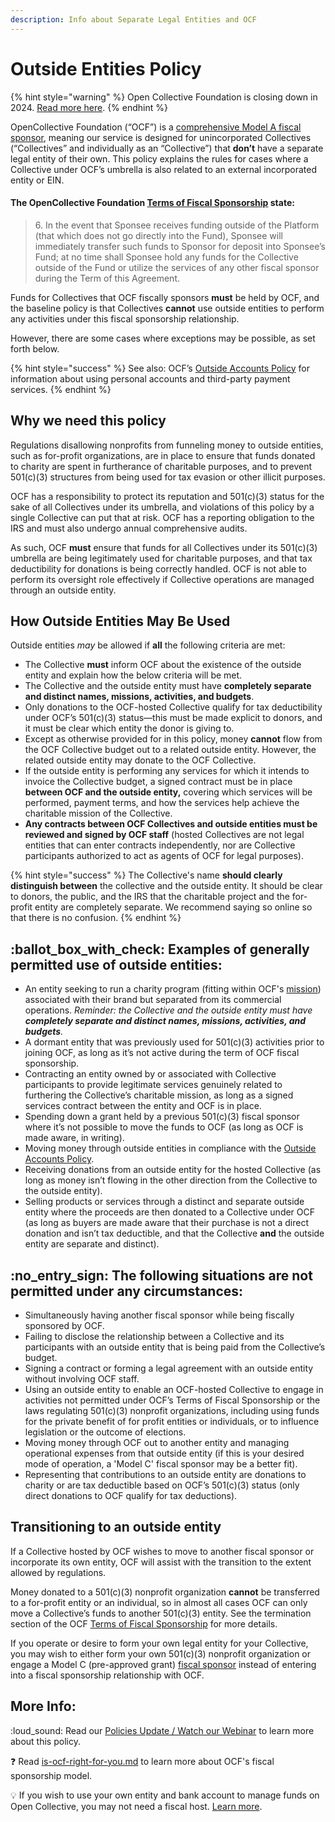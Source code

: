 ```yaml
---
description: Info about Separate Legal Entities and OCF
---
```


# Outside Entities Policy

{% hint style="warning" %}
Open Collective Foundation is closing down in 2024. [Read more here](<../../README (1).md>).
{% endhint %}

OpenCollective Foundation (“OCF”) is a [comprehensive Model A fiscal sponsor](broken-reference), meaning our service is designed for unincorporated Collectives (“Collectives” and individually as an “Collective”) that **don’t** have a separate legal entity of their own. This policy explains the rules for cases where a Collective under OCF’s umbrella is also related to an external incorporated entity or EIN.

#### **The OpenCollective Foundation** [**Terms of Fiscal Sponsorship**](../../terms/terms.md) **state:**

> 6\. In the event that Sponsee receives funding outside of the Platform (that which does not go directly into the Fund), Sponsee will immediately transfer such funds to Sponsor for deposit into Sponsee’s Fund; at no time shall Sponsee hold any funds for the Collective outside of the Fund or utilize the services of any other fiscal sponsor during the Term of this Agreement.

Funds for Collectives that OCF fiscally sponsors **must** be held by OCF, and the baseline policy is that Collectives **cannot** use outside entities to perform any activities under this fiscal sponsorship relationship.

However, there are some cases where exceptions may be possible, as set forth below.

{% hint style="success" %}
See also: OCF’s [Outside Accounts Policy](outside-accounts-policy.md) for information about using personal accounts and third-party payment services.
{% endhint %}

## Why we need this policy

Regulations disallowing nonprofits from funneling money to outside entities, such as for-profit organizations, are in place to ensure that funds donated to charity are spent in furtherance of charitable purposes, and to prevent 501(c)(3) structures from being used for tax evasion or other illicit purposes.

OCF has a responsibility to protect its reputation and 501(c)(3) status for the sake of all Collectives under its umbrella, and violations of this policy by a single Collective can put that at risk. OCF has a reporting obligation to the IRS and must also undergo annual comprehensive audits.

As such, OCF **must** ensure that funds for all Collectives under its 501(c)(3) umbrella are being legitimately used for charitable purposes, and that tax deductibility for donations is being correctly handled. OCF is not able to perform its oversight role effectively if Collective operations are managed through an outside entity.

## How Outside Entities May Be Used

Outside entities _may_ be allowed if **all** the following criteria are met:

* The Collective **must** inform OCF about the existence of the outside entity and explain how the below criteria will be met.
* The Collective and the outside entity must have **completely separate and distinct names, missions, activities, and budgets**.
* Only donations to the OCF-hosted Collective qualify for tax deductibility under OCF’s 501(c)(3) status—this must be made explicit to donors, and it must be clear which entity the donor is giving to.
* Except as otherwise provided for in this policy, money **cannot** flow from the OCF Collective budget out to a related outside entity. However, the related outside entity may donate to the OCF Collective.
* If the outside entity is performing any services for which it intends to invoice the Collective budget, a signed contract must be in place **between OCF and the outside entity,** covering which services will be performed, payment terms, and how the services help achieve the charitable mission of the Collective.
* **Any contracts between OCF Collectives and outside entities must be reviewed and signed by OCF staff** (hosted Collectives are not legal entities that can enter contracts independently, nor are Collective participants authorized to act as agents of OCF for legal purposes).

{% hint style="success" %}
The Collective's name **should clearly distinguish between** the collective and the outside entity. It should be clear to donors, the public, and the IRS that the charitable project and the for-profit entity are completely separate. We recommend saying so online so that there is no confusion.
{% endhint %}

## :ballot\_box\_with\_check: **Examples of generally permitted use of outside entities:**

* An entity seeking to run a charity program (fitting within OCF's [mission](../../about/mission-and-values.md)) associated with their brand but separated from its commercial operations. _Reminder: the Collective and the outside entity must have **completely separate and distinct names, missions, activities, and budgets**._
* A dormant entity that was previously used for 501(c)(3) activities prior to joining OCF, as long as it’s not active during the term of OCF fiscal sponsorship.
* Contracting an entity owned by or associated with Collective participants to provide legitimate services genuinely related to furthering the Collective’s charitable mission, as long as a signed services contract between the entity and OCF is in place.
* Spending down a grant held by a previous 501(c)(3) fiscal sponsor where it’s not possible to move the funds to OCF (as long as OCF is made aware, in writing).
* Moving money through outside entities in compliance with the [Outside Accounts Policy](outside-accounts-policy.md).
* Receiving donations from an outside entity for the hosted Collective (as long as money isn’t flowing in the other direction from the Collective to the outside entity).
* Selling products or services through a distinct and separate outside entity where the proceeds are then donated to a Collective under OCF (as long as buyers are made aware that their purchase is not a direct donation and isn’t tax deductible, and that the Collective **and** the outside entity are separate and distinct).

## :no\_entry\_sign: The following situations are not permitted under any circumstances:

* Simultaneously having another fiscal sponsor while being fiscally sponsored by OCF.
* Failing to disclose the relationship between a Collective and its participants with an outside entity that is being paid from the Collective’s budget.
* Signing a contract or forming a legal agreement with an outside entity without involving OCF staff.
* Using an outside entity to enable an OCF-hosted Collective to engage in activities not permitted under OCF’s Terms of Fiscal Sponsorship or the laws regulating 501(c)(3) nonprofit organizations, including using funds for the private benefit of for profit entities or individuals, or to influence legislation or the outcome of elections.
* Moving money through OCF out to another entity and managing operational expenses from that outside entity (if this is your desired mode of operation, a 'Model C' fiscal sponsor may be a better fit).
* Representing that contributions to an outside entity are donations to charity or are tax deductible based on OCF’s 501(c)(3) status (only direct donations to OCF qualify for tax deductions).

## Transitioning to an outside entity

If a Collective hosted by OCF wishes to move to another fiscal sponsor or incorporate its own entity, OCF will assist with the transition to the extent allowed by regulations.

Money donated to a 501(c)(3) nonprofit organization **cannot** be transferred to a for-profit entity or an individual, so in almost all cases OCF can only move a Collective’s funds to another 501(c)(3) entity. See the termination section of the OCF [Terms of Fiscal Sponsorship](../../terms/terms.md) for more details.

If you operate or desire to form your own legal entity for your Collective, you may wish to either form your own 501(c)(3) nonprofit organization or engage a Model C (pre-approved grant) [fiscal sponsor](broken-reference) instead of entering into a fiscal sponsorship relationship with OCF.

## More Info:

:loud\_sound: Read our [Policies Update / Watch our Webinar](https://opencollective.com/foundation/updates/policies-webinar-notes-and-recording) to learn more about this policy.

❓ Read [is-ocf-right-for-you.md](../../faq/is-ocf-right-for-you.md "mention") to learn more about OCF's fiscal sponsorship model.

:bulb: If you wish to use your own entity and bank account to manage funds on Open Collective, you may not need a fiscal host. [Learn more](https://docs.opencollective.com/help/fiscal-hosts/become-a-fiscal-host).
